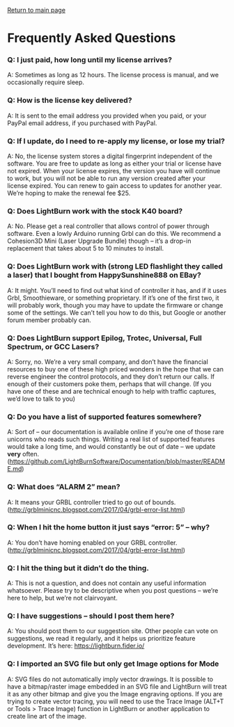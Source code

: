 [Return to main page](README.md)

# Frequently Asked Questions

### Q: I just paid, how long until my license arrives?

A: Sometimes as long as 12 hours. The license process is manual, and we occasionally require sleep.

### Q: How is the license key delivered?

A: It is sent to the email address you provided when you paid, or your PayPal email address, if you purchased with PayPal.

### Q: If I update, do I need to re-apply my license, or lose my trial?

A: No, the license system stores a digital fingerprint independent of the software. You are free to update as long as either your trial or license have not expired. When your license expires, the version you have will continue to work, but you will not be able to run any version created after your license expired. You can renew to gain access to updates for another year. We’re hoping to make the renewal fee $25.

### Q: Does LightBurn work with the stock K40 board?

A: No. Please get a real controller that allows control of power through software. Even a lowly Arduino running Grbl can do this. We recommend a Cohesion3D Mini (Laser Upgrade Bundle) though – it’s a drop-in replacement that takes about 5 to 10 minutes to install.

### Q: Does LightBurn work with (strong LED flashlight they called a laser) that I bought from HappySunshine888 on EBay?

A: It might. You’ll need to find out what kind of controller it has, and if it uses Grbl, Smoothieware, or something proprietary. If it’s one of the first two, it will probably work, though you may have to update the firmware or change some of the settings. We can’t tell you how to do this, but Google or another forum member probably can.

### Q: Does LightBurn support Epilog, Trotec, Universal, Full Spectrum, or GCC Lasers?

A: Sorry, no. We’re a very small company, and don’t have the financial resources to buy one of these high priced wonders in the hope that we can reverse engineer the control protocols, and they don’t return our calls. If enough of their customers poke them, perhaps that will change. (If you have one of these and are technical enough to help with traffic captures, we’d love to talk to you)

### Q: Do you have a list of supported features somewhere?

A: Sort of – our documentation is available online if you’re one of those rare unicorns who reads such things. Writing a real list of supported features would take a long time, and would constantly be out of date – we update **very** often. (<https://github.com/LightBurnSoftware/Documentation/blob/master/README.md>)

### Q: What does “ALARM 2” mean?

A: It means your GRBL controller tried to go out of bounds. (<http://grblminicnc.blogspot.com/2017/04/grbl-error-list.html>)

### Q: When I hit the home button it just says “error: 5” – why?

A: You don’t have homing enabled on your GRBL controller. (<http://grblminicnc.blogspot.com/2017/04/grbl-error-list.html>)

### Q: I hit the thing but it didn’t do the thing.

A: This is not a question, and does not contain any useful information whatsoever. Please try to be descriptive when you post questions – we’re here to help, but we’re not clairvoyant.

### Q: I have suggestions – should I post them here?

A: You should post them to our suggestion site. Other people can vote on suggestions, we read it regularly, and it helps us prioritize feature development. It’s here: <https://lightburn.fider.io/>

### Q: I imported an SVG file but only get Image options for Mode

A: SVG files do not automatically imply vector drawings. It is possible to have a bitmap/raster image embedded in an SVG file and LightBurn will treat it as any other bitmap and give you the Image engraving options. If you are trying to create vector tracing, you will need to use the Trace Image (ALT+T or Tools > Trace Image) function in LightBurn or another application to create line art of the image. 